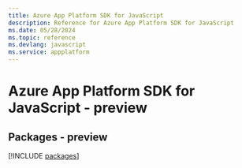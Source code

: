 ```yaml
---
title: Azure App Platform SDK for JavaScript
description: Reference for Azure App Platform SDK for JavaScript
ms.date: 05/28/2024
ms.topic: reference
ms.devlang: javascript
ms.service: appplatform
---
```

# Azure App Platform SDK for JavaScript - preview
## Packages - preview
[!INCLUDE [packages](app-platform-index.md)]